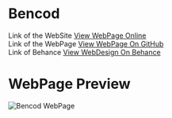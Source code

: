 # Bencod
Link of the WebSite [View WebPage Online](http://www.bencod.pe.hu)<br>
Link of the WebPage [View WebPage On GitHub](https://becod.github.io/Bencod)<br>
Link of Behance [View WebDesign On Behance](https://www.behance.net/gallery/49342251/BENCOD-Website)
<br>
# WebPage Preview
![Bencod WebPage](https://benvalencia.github.io/Becod/src/img/screencapture-file-C-GitHub-Bencod-New-index-html-1505417241520.png)
